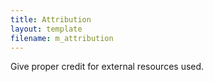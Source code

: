 ```yaml
---
title: Attribution
layout: template
filename: m_attribution
---
```



Give proper credit for external resources used.
